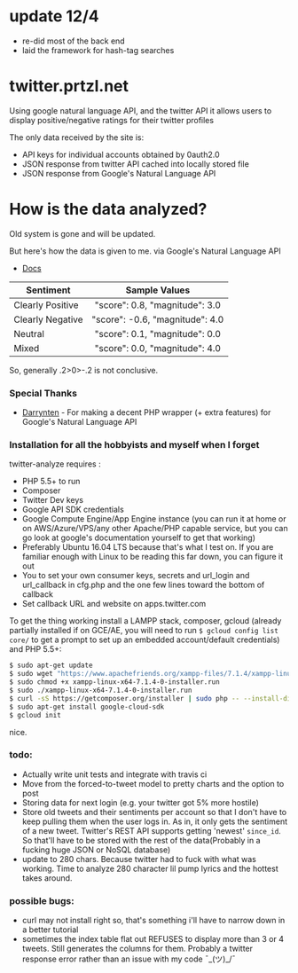 # update 12/4

 - re-did most of the back end
 - laid the framework for hash-tag searches


# twitter.prtzl.net

Using google natural language API, and the twitter API it allows users to display positive/negative ratings for their twitter profiles

The only data received by the site is:

  - API keys for individual accounts obtained by 0auth2.0
  - JSON response from twitter API cached into locally stored file
  - JSON response from Google's Natural Language API
  
# How is the data analyzed?
Old system is gone and will be updated.

But here's how the data is given to me.
via Google's Natural Language API
* [Docs](https://cloud.google.com/natural-language/docs/basics)

| Sentiment        | Sample Values           
| ------------- |:-------------: 
| Clearly Positive   | "score": 0.8, "magnitude": 3.0
| Clearly Negative     | "score": -0.6, "magnitude": 4.0      
| Neutral | 	"score": 0.1, "magnitude": 0.0   
| Mixed | 	"score": 0.0, "magnitude": 4.0 

So, generally .2>0>-.2 is not conclusive.

### Special Thanks
* [Darrynten](https://github.com/darrynten/google-natural-language-php) - For making a decent PHP wrapper (+ extra features) for Google's Natural Language API

### Installation for all the hobbyists and myself when I forget

twitter-analyze requires :
- PHP 5.5+ to run
- Composer
- Twitter Dev keys
- Google API SDK credentials 
- Google Compute Engine/App Engine instance (you can run it at home or on AWS/Azure/VPS/any other Apache/PHP capable service, but you can go look at google's documentation yourself to get that working)
- Preferably Ubuntu 16.04 LTS because that's what I test on. If you are familiar enough with Linux to be reading this far down, you can figure it out
- You to set your own consumer keys, secrets and url_login and url_callback in cfg.php and the one few lines toward the bottom of callback
- Set callback URL and website on apps.twitter.com

To get the thing working install a LAMPP stack, composer, gcloud (already partially installed if on GCE/AE, you will need to run `$ gcloud config list core/` to get a prompt to set up an embedded account/default credentials) and PHP 5.5+:

```sh
$ sudo apt-get update
$ sudo wget "https://www.apachefriends.org/xampp-files/7.1.4/xampp-linux-x64-7.1.4-0-installer.run"
$ sudo chmod +x xampp-linux-x64-7.1.4-0-installer.run 
$ sudo ./xampp-linux-x64-7.1.4-0-installer.run 
$ curl -sS https://getcomposer.org/installer | sudo php -- --install-dir=/usr/local/bin --filename=composer
$ sudo apt-get install google-cloud-sdk
$ gcloud init
```
 nice.

### todo:
- Actually write unit tests and integrate with travis ci
- Move from the forced-to-tweet model to pretty charts and the option to post
- Storing data for next login (e.g. your twitter got 5% more hostile)
- Store old tweets and their sentiments per account so that I don't have to keep pulling them when the user logs in. As in, it only gets the sentiment of a new tweet. Twitter's REST API supports getting 'newest' `since_id`. So that'll have to be stored with the rest of the data(Probably in a fucking huge JSON or NoSQL database)
- update to 280 chars. Because twitter had to fuck with what was working. Time to analyze 280 character lil pump lyrics and the hottest takes around.

### possible bugs:
- curl may not install right so, that's something i'll have to narrow down in a better tutorial
- sometimes the index table flat out REFUSES to display more than 3 or 4 tweets. Still generates the columns for them. Probably a twitter response error rather than an issue with my code ¯\_(ツ)_/¯
